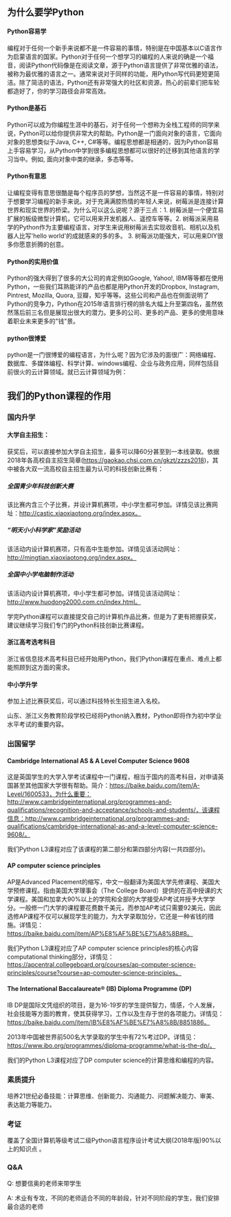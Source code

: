 ## 为什么要学Python

#### Python容易学

编程对于任何一个新手来说都不是一件容易的事情，特别是在中国基本以C语言作为启蒙语言的国家。Python对于任何一个想学习的编程的人来说的确是一个福音，阅读Python代码像是在阅读文章，源于Python语言提供了非常优雅的语法，被称为最优雅的语言之一。通常来说对于同样的功能，用Python写代码更短更简洁。除了简洁的语法，Python还有非常强大的社区和资源，热心的前辈们把车轮都造好了，你的学习路径会非常高效。

#### Python是基石

Python可以成为你编程生涯中的基石，对于任何一个想称为全栈工程师的同学来说，Python可以给你提供非常大的帮助。Python是一门面向对象的语言，它面向对象的思想类似于Java, C++, C#等等。编程思想都是相通的，因为Python容易上手容易学习，从Python中学到很多编程思想都可以很好的迁移到其他语言的学习当中。例如, 面向对象中类的继承，多态等等。

#### Python有意思

让编程变得有意思很酷是每个程序员的梦想，当然这不是一件容易的事情，特别对于想要学习编程的新手来说。对于充满满腔热情的年轻人来说，树莓派是连接计算世界和现实世界的桥梁。为什么可以这么说呢？源于三点：1. 树莓派是一个便宜易扩展的板级微型计算机，它可以用来开发机器人、遥控车等等。2. 树莓派采用易学的Python作为主要编程语言，对学生来说用树莓派去实现收音机、相机以及机器人比写'hello world'的成就感来的多的多。 3. 树莓派功能强大，可以用来DIY很多你愿意折腾的创意。

#### Python的实用价值

Python的强大得到了很多的大公司的肯定例如Google, Yahoo!, IBM等等都在使用Python，一些我们耳熟能详的产品也都是用Python开发的Dropbox, Instagram, Pintrest, Mozilla, Quora, 豆瓣，知乎等等。这些公司和产品也在侧面说明了Python的竞争力，Python在2015年语言排行榜的排名大幅上升至第四名，虽然依然落后前三名但是展现出很大的潜力。更多的公司、更多的产品、更多的使用意味着职业未来更多的"钱"景。

#### python很博爱

python是一门很博爱的编程语言，为什么呢？因为它涉及的面很广：网络编程、数据库、多媒体编程、科学计算、windows编程、企业与政务应用，同样包括目前很火的云计算领域。就已云计算领域为例：


## 我们的Python课程的作用

### 国内升学

#### 大学自主招生：

获奖后，可以直接参加大学自主招生，最多可以降60分甚至到一本线录取。依据2018年各高校自主招生简章(https://gaokao.chsi.com.cn/gkzt/zzzs2018)，其中被各大双一流高校自主招生最为认可的科技创新比赛有：

##### 全国青少年科技创新大赛

该比赛内含三个子比赛，并设计算机赛项，中小学生都可参加。详情见该比赛网址：http://castic.xiaoxiaotong.org/index.aspx。

##### “明天小小科学家”奖励活动

该活动内设计算机赛项，只有高中生能参加。详情见该活动网址：http://mingtian.xiaoxiaotong.org/index.aspx。

##### 全国中小学电脑制作活动

该活动内设计算机赛项，中小学生都可参加。详情见该活动网址：http://www.huodong2000.com.cn/index.html。

学完Python课程可以直接提交自己的计算机作品比赛，但是为了更有把握获奖，建议继续学习我们专门的Python科技创新比赛课程。

#### 浙江高考选考科目

浙江省信息技术高考科目已经开始用Python，我们Python课程在重点、难点上都能照顾到这方面的需求。

#### 中小学升学

参加上述比赛获奖后，可以通过科技特长生招生进入名校。

山东、浙江义务教育阶段学校已经将Python纳入教材，Python即将作为初中学业水平考试的重要内容。


### 出国留学

#### Cambridge International AS & A Level Computer Science 9608

这是英国学生的大学入学考试课程中一门课程，相当于国内的高考科目，对申请英国甚至其他国家大学很有帮助。简介：https://baike.baidu.com/item/A-Level/1600533，为什么重要：http://www.cambridgeinternational.org/programmes-and-qualifications/recognition-and-acceptance/schools-and-students/，该课程信息：http://www.cambridgeinternational.org/programmes-and-qualifications/cambridge-international-as-and-a-level-computer-science-9608/。

我们Python L3课程对应了该课程的第二部分和第四部分内容(一共四部分)。

#### AP computer science principles

AP是Advanced Placement的缩写，中文一般翻译为美国大学先修课程、美国大学预修课程。指由美国大学理事会（The College Board）提供的在高中授课的大学课程。美国和加拿大90%以上的学院和全部的大学接受AP考试并授予大学学分。一般修一门大学的课程要花费数千美元，而参加AP考试只需要92美元，因此选修AP课程不仅可以展现学生的能力，为大学录取加分，它还是一种省钱的措施。详情见：https://baike.baidu.com/item/AP%E8%AF%BE%E7%A8%8B#8。

我们Python L3课程对应了AP computer science principles的核心内容computational thinking部分，详情见：https://apcentral.collegeboard.org/courses/ap-computer-science-principles/course?course=ap-computer-science-principles。

#### The International Baccalaureate® (IB) Diploma Programme (DP)

IB DP是国际文凭组织的项目，是为16-19岁的学生提供智力，情感，个人发展，社会技能等方面的教育，使其获得学习，工作以及生存于世的各项能力。详情见：https://baike.baidu.com/item/IB%E8%AF%BE%E7%A8%8B/8851886。

2013年中国被世界前500名大学录取的学生中有72%考过DP。详情见：https://www.ibo.org/programmes/diploma-programme/what-is-the-dp/。

我们的Python L3课程对应了DP computer science的计算思维和编程的内容。


### 素质提升

培养21世纪必备技能：计算思维、创新能力、沟通能力、问题解决能力、审美、表达能力等能力。


### 考证

覆盖了全国计算机等级考试二级Python语言程序设计考试大纲(2018年版)90%以上的知识点 。



### Q&A

Q: 想要信奥的老师来带学生

A: 术业有专攻，不同的老师适合不同的年龄段，针对不同阶段的学生，我们安排最合适的老师

